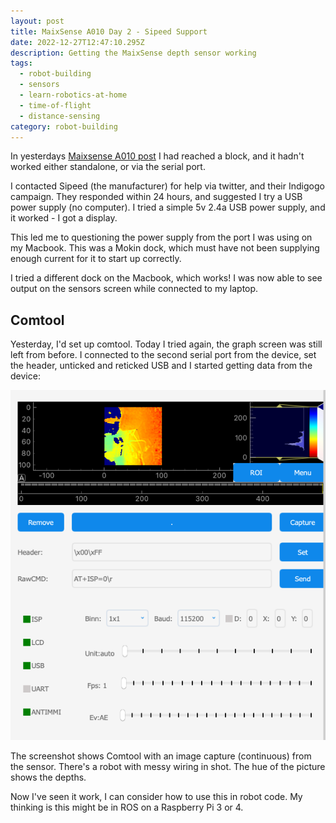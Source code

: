 ```yaml
---
layout: post
title: MaixSense A010 Day 2 - Sipeed Support
date: 2022-12-27T12:47:10.295Z
description: Getting the MaixSense depth sensor working
tags:
  - robot-building
  - sensors
  - learn-robotics-at-home
  - time-of-flight
  - distance-sensing
category: robot-building
---
```

In yesterdays [Maixsense A010 post](https://orionrobots.co.uk/robot%20building/2022/12/26/maixsense-a010-first-impressions.html) I had reached a block, and it hadn't worked either standalone, or via the serial port.

I contacted Sipeed (the manufacturer) for help via twitter, and their Indigogo campaign. They responded within 24 hours, and suggested I try a USB power supply (no computer). I tried a simple 5v 2.4a USB power supply, and it worked - I got a display.

This led me to questioning the power supply from the port I was using on my Macbook. This was a Mokin dock, which must have not been supplying enough current for it to start up correctly. 

I tried a different dock on the Macbook, which works! I was now able to see output on the sensors screen while connected to my laptop.

## Comtool

Yesterday, I'd set up comtool. Today I tried again, the graph screen was still left from before. I connected to the second serial port from the device, set the header, unticked and reticked USB and I started getting data from the device:

![Screenshot of the comtool](/galleries/screenshot-2022-12-27-at-12.45.09.png)

The screenshot shows Comtool with an image capture (continuous) from the sensor. There's a robot with messy wiring in shot. The hue of the picture shows the depths.

Now I've seen it work, I can consider how to use this in robot code. My thinking is this might be in ROS on a Raspberry Pi 3 or 4.
